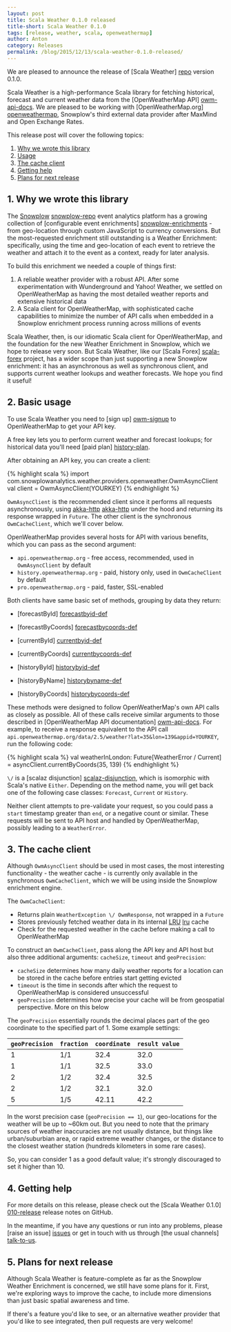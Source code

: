 ```yaml
---
layout: post
title: Scala Weather 0.1.0 released
title-short: Scala Weather 0.1.0
tags: [release, weather, scala, openweathermap]
author: Anton
category: Releases
permalink: /blog/2015/12/13/scala-weather-0.1.0-released/
---
```


We are pleased to announce the release of [Scala Weather] [repo] version 0.1.0.

Scala Weather is a high-performance Scala library for fetching historical, forecast and current weather data from the [OpenWeatherMap API] [owm-api-docs].
We are pleased to be working with [OpenWeatherMap.org] [openweathermap], Snowplow's third external data provider after MaxMind and Open Exchange Rates.

This release post will cover the following topics:

1. [Why we wrote this library](#rationale)
2. [Usage](#usage)
3. [The cache client](#cache)
4. [Getting help](#help)
5. [Plans for next release](#roadmap)

<!--more-->

<h2 id="rationale">1. Why we wrote this library</h2>

The [Snowplow] [snowplow-repo] event analytics platform has a growing collection of [configurable event enrichments] [snowplow-enrichments] - from geo-location through custom JavaScript to currency conversions. But the most-requested enrichment still outstanding is a Weather Enrichment: specifically, using the time and geo-location of each event to retrieve the weather and attach it to the event as a context, ready for later analysis.

To build this enrichment we needed a couple of things first:

1. A reliable weather provider with a robust API. After some experimentation with Wunderground and Yahoo! Weather, we settled on OpenWeatherMap as having the most detailed weather reports and extensive historical data
2. A Scala client for OpenWeatherMap, with sophisticated cache capabilities to minimize the number of API calls when embedded in a Snowplow enrichment process running across millions of events

Scala Weather, then, is our idiomatic Scala client for OpenWeatherMap, and the foundation for the new Weather Enrichment in Snowplow, which we hope to release very soon. But Scala Weather, like our [Scala Forex] [scala-forex] project, has a wider scope than just supporting a new Snowplow enrichment: it has an asynchronous as well as synchronous client, and supports current weather lookups and weather forecasts. We hope you find it useful!

<h2 id="usage">2. Basic usage</h2>

To use Scala Weather you need to [sign up] [owm-signup] to OpenWeatherMap to get your API key.

A free key lets you to perform current weather and forecast lookups; for historical data you'll need [paid plan] [history-plan].

After obtaining an API key, you can create a client:

{% highlight scala %}
import com.snowplowanalytics.weather.providers.openweather.OwmAsyncClient
val client = OwmAsyncClient(YOURKEY)
{% endhighlight %}

`OwmAsyncClient` is the recommended client since it performs all requests asynchronously, using [akka-http] [akka-http] under the hood and returning its response wrapped in `Future`. The other client is the synchronous `OwmCacheClient`, which we'll cover below.

OpenWeatherMap provides several hosts for API with various benefits, which you can pass as the second argument:

+ `api.openweathermap.org` - free access, recommended, used in `OwmAsyncClient` by default
+ `history.openweathermap.org` - paid, history only, used in `OwmCacheClient` by default
+ `pro.openweathermap.org` - paid, faster, SSL-enabled

Both clients have same basic set of methods, grouping by data they return:

+ [forecastById] [forecastbyid-def]
+ [forecastByCoords] [forecastbycoords-def]

+ [currentById] [currentbyid-def]
+ [currentByCoords] [currentbycoords-def]

+ [historyById] [historybyid-def]
+ [historyByName] [historybyname-def]
+ [historyByCoords] [historybycoords-def]

These methods were designed to follow OpenWeatherMap's own API calls as closely as possible. All of these calls receive similar arguments to those described in [OpenWeatherMap API documentation] [owm-api-docs]. For example, to receive a response equivalent to the API call `api.openweathermap.org/data/2.5/weather?lat=35&lon=139&appid=YOURKEY`, run the following code:

{% highlight scala %}
val weatherInLondon: Future[WeatherError \/ Current] = asyncClient.currentByCoords(35, 139)
{% endhighlight %}

`\/` is a [scalaz disjunction] [scalaz-disjunction], which is isomorphic with Scala's native `Either`. Depending on the method name, you will get back one of the following case classes: `Forecast`, `Current` or `History`.

Neither client attempts to pre-validate your request, so you could pass a `start` timestamp greater than `end`, or a negative count or similar. These requests will be sent to API host and handled by OpenWeatherMap, possibly leading to a `WeatherError`.

<h2 id="cache">3. The cache client</h2>

Although `OwmAsyncClient` should be used in most cases, the most interesting functionality - the weather cache - is currently only available in the synchronous `OwmCacheClient`, which we will be using inside the Snowplow enrichment engine.

The `OwmCacheClient`:

* Returns plain `WeatherException \/ OwmResponse`, not wrapped in a `Future`
* Stores previously fetched weather data in its internal [LRU] [lru] cache
* Check for the requested weather in the cache before making a call to OpenWeatherMap

To construct an `OwmCacheClient`, pass along the API key and API host but also three additional arguments: `cacheSize`, `timeout` and `geoPrecision`:

* `cacheSize` determines how many daily weather reports for a location can be stored in the cache before entries start getting evicted
* `timeout` is the time in seconds after which the request to OpenWeatherMap is considered unsuccessful
* `geoPrecision` determines how precise your cache will be from geospatial perspective. More on this below

The `geoPrecision` essentially rounds the decimal places part of the geo coordinate to the specified part of 1. Some example settings:

|  `geoPrecision` |  `fraction` |  `coordinate` |  `result value` |
|:----------------|:------------|:--------------|:----------------|
|  1              |  1/1        |  32.4         |  32.0           |
|  1              |  1/1        |  32.5         |  33.0           |
|  2              |  1/2        |  32.4         |  32.5           |
|  2              |  1/2        |  32.1         |  32.0           |
|  5              |  1/5        |  42.11        |  42.2           |

In the worst precision case (`geoPrecision == 1`), our geo-locations for the weather will be up to ~60km out. But you need to note that the primary sources of weather inaccuracies are not usually distance, but things like urban/suburbian area, or rapid extreme weather changes, or the distance to the closest weather station (hundreds kilometers in some rare cases).

So, you can consider 1 as a good default value; it's strongly discouraged to set it higher than 10.

<h2 id="help">4. Getting help</h2>

For more details on this release, please check out the [Scala Weather 0.1.0] [010-release] release notes on GitHub.

In the meantime, if you have any questions or run into any problems, please [raise an issue] [issues] or get in touch with us through [the usual channels] [talk-to-us].

<h2 id="roadmap">5. Plans for next release</h2>

Although Scala Weather is feature-complete as far as the Snowplow Weather Enrichment is concerned, we still have some plans for it. First, we're exploring ways to improve the cache, to include more dimensions than just basic spatial awareness and time.

If there's a feature you'd like to see, or an alternative weather provider that you'd like to see integrated, then pull requests are very welcome!

[snowplow-repo]: https://github.com/snowplow/snowplow
[snowplow-enrichments]: https://github.com/snowplow/snowplow/wiki/Configurable-enrichments

[historybyid-def]: https://github.com/snowplow/scala-weather/blob/5b22a89ed3ba04598caf7ebf75491a21adf11b28/src/main/scala/com.snowplowanalytics/weather/providers/openweather/Client.scala#L49-L70
[historybyname-def]: https://github.com/snowplow/scala-weather/blob/5b22a89ed3ba04598caf7ebf75491a21adf11b28/src/main/scala/com.snowplowanalytics/weather/providers/openweather/Client.scala#L72-L96
[historybycoords-def]: https://github.com/snowplow/scala-weather/blob/5b22a89ed3ba04598caf7ebf75491a21adf11b28/src/main/scala/com.snowplowanalytics/weather/providers/openweather/Client.scala#L98-L125
[currentbyid-def]: https://github.com/snowplow/scala-weather/blob/5b22a89ed3ba04598caf7ebf75491a21adf11b28/src/main/scala/com.snowplowanalytics/weather/providers/openweather/Client.scala#L147-L155
[currentbycoords-def]: https://github.com/snowplow/scala-weather/blob/5b22a89ed3ba04598caf7ebf75491a21adf11b28/src/main/scala/com.snowplowanalytics/weather/providers/openweather/Client.scala#L157-L166
[forecastbyid-def]: https://github.com/snowplow/scala-weather/blob/5b22a89ed3ba04598caf7ebf75491a21adf11b28/src/main/scala/com.snowplowanalytics/weather/providers/openweather/Client.scala#L127-L135
[forecastbycoords-def]: https://github.com/snowplow/scala-weather/blob/5b22a89ed3ba04598caf7ebf75491a21adf11b28/src/main/scala/com.snowplowanalytics/weather/providers/openweather/Client.scala#L137-L145

[scala-forex]: https://github.com/snowplow/scala-forex

[openweathermap]: http://openweathermap.org/
[owm-api-docs]: http://openweathermap.org/api
[history-plan]: http://openweathermap.org/price
[owm-signup]: http://home.openweathermap.org/users/sign_up

[lru]: https://en.wikipedia.org/wiki/Cache_algorithms#LRU
[scalaz-disjunction]: http://docs.typelevel.org/api/scalaz/stable/7.0.0/doc/scalaz/$bslash$div$minus.html
[akka-http]: http://doc.akka.io/docs/akka-stream-and-http-experimental/1.0/scala.html

[010-release]: http://github.com/snowplow/scala-weather/releases/tag/0.1.0
[issues]: http://github.com/snowplow/scala-weather/issues
[repo]: http://github.com/snowplow/scala-weather

[talk-to-us]: https://github.com/snowplow/snowplow/wiki/Talk-to-us
[snowplow]: http://snowplowanalytics.com

